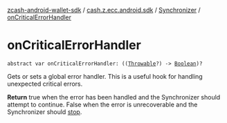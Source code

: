 [zcash-android-wallet-sdk](../../index.md) / [cash.z.ecc.android.sdk](../index.md) / [Synchronizer](index.md) / [onCriticalErrorHandler](./on-critical-error-handler.md)

# onCriticalErrorHandler

`abstract var onCriticalErrorHandler: ((`[`Throwable`](https://kotlinlang.org/api/latest/jvm/stdlib/kotlin/-throwable/index.html)`?) -> `[`Boolean`](https://kotlinlang.org/api/latest/jvm/stdlib/kotlin/-boolean/index.html)`)?`

Gets or sets a global error handler. This is a useful hook for handling unexpected critical
errors.

**Return**
true when the error has been handled and the Synchronizer should attempt to continue.
False when the error is unrecoverable and the Synchronizer should [stop](stop.md).

